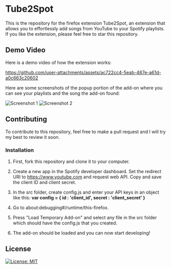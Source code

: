 # Tube2Spot

This is the repository for the firefox extension Tube2Spot, an extension that allows you to effortlessly add songs from YouTube to your Spotify playlists. 
If you like the extension, please feel free to star this repository.

## Demo Video

Here is a demo video of how the extension works:

https://github.com/user-attachments/assets/ac722cc4-5eab-487e-a61d-a0c663c20602


Here are some screenshots of the popup portion of the add-on where you can see your playlists and the song the add-on found:

![Screenshot 1](https://github.com/user-attachments/assets/7c4d465f-08cf-410e-8b1a-54b0f7a4310b)
![Screenshot 2](https://github.com/user-attachments/assets/84ea3fcb-732f-4f86-a886-aaeada088c9a)

## Contributing 

To contribute to this repository, feel free to make a pull request and I will try my best to review it soon.

### Installation 

1. First, fork this repository and clone it to your computer.
2. Create a new app in the Spotify developer dashboard. Set the redirect URI to https://www.youtube.com and request web API. Copy and save the client ID and client secret.
3. In the src folder, create config.js and enter your API keys in an object like this:
    **var config = {
    id : 'client_id',
    secret : 'client_secret'
  }**
  
4. Go to about:debugging#/runtime/this-firefox.
5. Press "Load Temporary Add-on" and select any file in the src folder which should have the config.js that you created.
6. The add-on should be loaded and you can now start developing!

## License
[![License: MIT](https://img.shields.io/badge/License-MIT-yellow.svg)](https://opensource.org/licenses/MIT)
